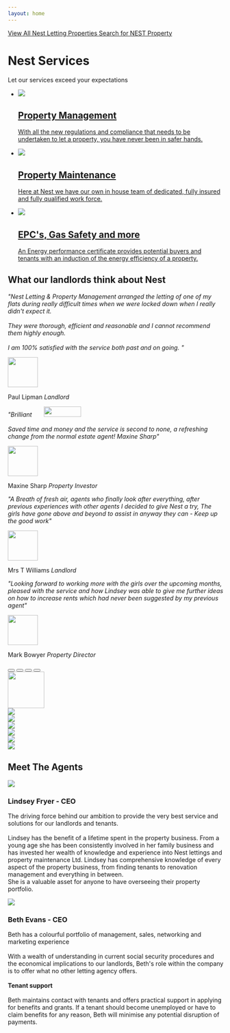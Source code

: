 ```yaml
---
layout: home
---
```


<script src="/assets/js/vendor/siema.min.js"></script>

<div class="map">
  <a id="view-all" href="https://www.facebook.com/nestlettingsltd" target="_blank" rel="noopener noreferrer">
    <span class="viewbox">View All Nest Letting Properties</span>
    <span class="button">Search for NEST Property</span>
  </a>
</div>

# Nest Services

Let our services exceed your expectations

<ul id="services">
  <li>
    <a href="/property-management">
      <img src="/assets/img/home-prop1.jpg" />
      <h2>Property Management</h2>
      <p>With all the new regulations and compliance that needs to be undertaken to let a property, you have never been in safer hands.</p>
    </a>
  </li>
  <li>
    <a href="/property-maintenance">
      <img src="/assets/img/home-prop2.jpg" />
      <h2>Property Maintenance</h2>
      <p>Here at Nest we have our own in house team of dedicated, fully insured and fully qualified work force.</p>
    </a>
  </li>
  <li>
    <a href="/epcs-and-safety-certificates">
      <img src="/assets/img/home-prop3.jpg" />
      <h2>EPC's, Gas Safety and more</h2>
      <p>An Energy performance certificate provides potential buyers and tenants with an induction of the energy efficiency of a property.</p>
    </a>
  </li>
</ul>

<div id="testimonials">
  <div class="inner">
    <h2>What our landlords think about <strong>Nest</strong></h2>
    <div class="testimonials-siema">
      <div>
        <p>
          <em>"Nest Letting &amp; Property Management arranged the letting of one of my flats during really difficult times when we were locked down when I really didn't expect it.<br /><br />They were thorough, efficient and reasonable and I cannot recommend them highly enough.<br /><br />
 I am 100% satisfied with the service both past and on going.
"</em>
          <div class="author">
            <img src="/assets/img/testimonials/paul.jpg" width="70" height="70" />
            <p>
              Paul Lipman
              <em>Landlord</em>
            </p>
          </div>
        </p>
      </div>
      <div>
        <p>
          <em>"Brilliant &nbsp; &nbsp; &nbsp; <img class="testimg" src="/assets/img/star-png.png" alt="" width="87" height="24"><br><br>Saved time and money and the service is second to none, a refreshing change from the normal estate agent! Maxine Sharp"</em>
          <div class="author">
            <img src="/assets/img/testimonials/maxine.png" width="70" height="70" />
            <p>
              Maxine Sharp
              <em>Property Investor</em>
            </p>
          </div>
        </p>
      </div>
      <div>
        <p>
          <em>"A Breath of fresh air, agents who finally look after everything, after previous experiences with other agents I decided to give Nest a try, The girls have gone above and beyond to assist in anyway they can - Keep up the good work"</em>
          <div class="author">
            <img src="/assets/img/testimonials/williams.png" width="70" height="70" />
            <p>
              Mrs T Williams
              <em>Landlord</em>
            </p>
          </div>
        </p>
      </div>
      <div>
        <p>
          <em>"Looking forward to working more with the girls over the upcoming months, pleased with the service and how Lindsey was able to give me further ideas on how to increase rents which had never been suggested by my previous agent"</em>
          <div class="author">
            <img src="/assets/img/testimonials/mark.png" width="70" height="70" />
            <p>
              Mark Bowyer
              <em>Property Director</em>
            </p>
          </div>
        </p>
      </div>
    </div>
      <div class="dots">
        <button class="dot-button"></button>
        <button class="dot-button"></button>
        <button class="dot-button"></button>
        <button class="dot-button"></button>
      </div>
  </div>
</div>

<script>
  function updateButtons(buttons, index) {
    buttons.forEach(function(button) {
      button.classList.remove('active');
    });
  
    if (typeof buttons[index] !== "undefined") {
      buttons[index].classList.add('active');
    }
  }

  let buttons;

  const testimonialCarousel = new Siema({
    selector: '.testimonials-siema',
    loop: true,
    onChange: function() {
      updateButtons(buttons, this.currentSlide);
    },
    onInit: function() {
      buttons = Array.from(document.getElementsByClassName('dot-button'));

      buttons.forEach(function(button, i) {
        button.addEventListener('click', () => {
          testimonialCarousel.goTo(i);
          updateButtons(buttons, i);
        });
      });

      updateButtons(buttons, 0);
    }
  });

  setInterval(() => testimonialCarousel.next(), 5000);
</script>

<div class="links-siema">
  <div>
    <a href="https://www.airbnb.com/" target="_blank" rel="noopener noreferrer">
      <img width="85" src="/assets/img/links/airbnb.png" />
    </a>
  </div>
  <div>
    <a href="https://www.facebook.com/nestlettingsltd" target="_blank" rel="noopener noreferrer">
      <img src="/assets/img/links/facebook.png" />
    </a>
  </div>
  <div>
    <a href="" target="_blank" rel="noopener noreferrer">
      <img src="/assets/img/links/mydeposits.png" />
    </a>
  </div>
  <div>
    <a href="" target="_blank" rel="noopener noreferrer">
      <img src="/assets/img/links/ukala.png" />
    </a>
  </div>
    <div>
    <a href="" target="_blank" rel="noopener noreferrer">
      <img src="/assets/img/links/propertyredressscheme.png" />
    </a>
  </div>
  <div>
    <a href="" target="_blank" rel="noopener noreferrer">
      <img src="/assets/img/links/rentsmartwales.png" />
    </a>
  </div>
  <div>
    <a href="https://www.instagram.com/nestlettings/" target="_blank" rel="noopener noreferrer">
      <img src="/assets/img/links/instagram.png" />
    </a>
  </div>
  <!-- <div>
    <a href="https://www.zoopla.co.uk/to-rent/branch/nest-lettings-and-property-management-llanishen-108377" target="_blank" rel="noopener noreferrer">
      <img src="/assets/img/links/zoopla.png" />
    </a>
  </div> -->
</div>

<script>
  const linkCarousel = new Siema({
    selector: '.links-siema',
    loop: true,
    duration: 500,
    perPage: {
      375: 3,
      600: 3,
      768: 4,
      1024: 5,
    },
  });

setInterval(() => linkCarousel.next(), 3000);
</script>

## Meet The Agents

<div class="agents">
  <div class="agent">
    <img src="/assets/img/lindsey.jpg"><br>
    <h3>Lindsey Fryer - CEO</h3>
    <p>The driving force behind our ambition to provide the very best service and solutions for our landlords and tenants.<br /><br />
    Lindsey has the benefit of a lifetime spent in the property business. From a young age she has been consistently involved in her family business and has invested her wealth of knowledge and experience into Nest lettings and property maintenance Ltd. Lindsey has comprehensive knowledge of every aspect of the property business, from finding tenants to renovation management and everything in between.<br />
    She is a valuable asset for anyone to have overseeing their property portfolio.
    </p>
  </div>
  <div class="agent">
    <img src="/assets/img/beth.jpg"><br>
    <h3>Beth Evans - CEO</h3>
    <p>Beth has a colourful portfolio of management, sales, networking and marketing experience<br /><br />
    With a wealth of understanding in current social security procedures and the economical implications to our landlords, Beth's role within the company is to offer what no other letting agency offers.<br /><br />
    <strong>Tenant support</strong><br /><br />
    Beth maintains contact with tenants and offers practical support in applying for benefits and grants. If a tenant should become unemployed or have to claim benefits for any reason, Beth will minimise any potential disruption of payments.
    </p>
  </div>
</div>
